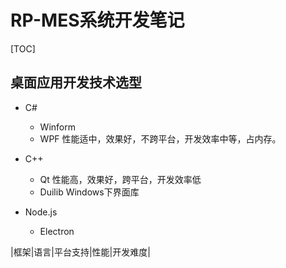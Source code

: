 # RP-MES系统开发笔记

[TOC]

## 桌面应用开发技术选型

- C#
  - Winform
  - WPF
  性能适中，效果好，不跨平台，开发效率中等，占内存。

- C++
  - Qt
  性能高，效果好，跨平台，开发效率低
  - Duilib
  Windows下界面库

- Node.js
  - Electron

|框架|语言|平台支持|性能|开发难度|
